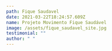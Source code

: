 ```yaml
---
path: Fique Saudavel
date: 2021-03-22T18:24:57.609Z
name: Projeto Movimento Fique Saudável
image: /assets/fique_saudavel_site.jpg
testimonial: ""
author: " "
---
```

